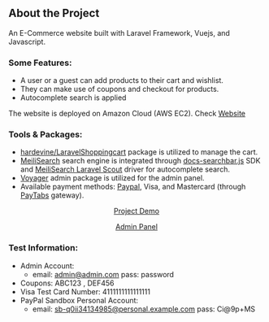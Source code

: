 ## About the Project

An E-Commerce website built with Laravel Framework, Vuejs, and Javascript.

### Some Features:

- A user or a guest can add products to their cart and wishlist.
- They can make use of coupons and checkout for products.
- Autocomplete search is applied

The website is deployed on Amazon Cloud (AWS EC2). Check [Website](http://ec2-15-237-94-238.eu-west-3.compute.amazonaws.com)

### Tools & Packages:

- [hardevine/LaravelShoppingcart](https://github.com/hardevine/LaravelShoppingcart) package is utilized to manage the cart.
- [MeiliSearch](https://www.meilisearch.com) search engine is integrated through [docs-searchbar.js](https://github.com/meilisearch/docs-searchbar.js) SDK and [MeiliSearch Laravel Scout](https://github.com/meilisearch/meilisearch-laravel-scout) driver for autocomplete search.
- [Voyager](https://voyager.devdojo.com/) admin package is utilized for the admin panel.
- Available payment methods: [Paypal](https://www.paypal.com/), Visa, and Mastercard (through [PayTabs](https://site.paytabs.com) gateway).


<p align="center">
	<p align="center"><a href="http://ec2-15-237-94-238.eu-west-3.compute.amazonaws.com">Project Demo</a></p>
	<p align="center"><a href="http://ec2-15-237-94-238.eu-west-3.compute.amazonaws.com/admin/login">Admin Panel</a></p>
</p>


### Test Information:

- Admin Account:
	- email: admin@admin.com 	pass: password
- Coupons: ABC123 , DEF456
- Visa Test Card Number: 4111111111111111
- PayPal Sandbox Personal Account:
	- email: sb-q0ii34134985@personal.example.com   pass: Ci@9p+MS

